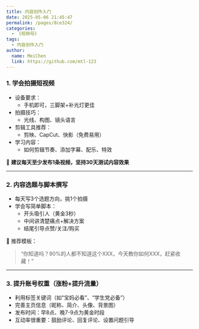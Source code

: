 ```yaml
---
title: 内容创作入门
date: 2025-05-06 21:45:47
permalink: /pages/8ce324/
categories:
  - 《视频号》
tags:
  - 内容创作入门
author: 
  name: MeiChen
  link: https://github.com/mtl-123
---
```


### 1. 学会拍摄短视频

- 设备要求：
  - 手机即可，三脚架+补光灯更佳
- 拍摄技巧：
  - 光线、构图、镜头语言
- 剪辑工具推荐：
  - 剪映、CapCut、快影（免费易用）
- 学习内容：
  - 如何剪辑节奏、添加字幕、配乐、特效

📌 **建议每天至少发布1条视频，坚持30天测试内容效果**

---

### 2. 内容选题与脚本撰写

- 每天写3个选题方向，挑1个拍摄
- 学会写简单脚本：
  - 开头吸引人（黄金3秒）
  - 中间讲清楚痛点+解决方案
  - 结尾引导点赞/关注/购买

📌 推荐模板：
> “你知道吗？90%的人都不知道这个XXX，今天教你如何XXX，赶紧收藏！”

---

### 3. 提升账号权重（涨粉+提升流量）

- 利用标签关键词（如“宝妈必看”、“学生党必备”）
- 完善主页信息（昵称、简介、头像、背景图）
- 发布时间：早8点、晚7-9点为黄金时段
- 互动率很重要：鼓励评论、回复评论、设置问题引导
